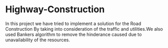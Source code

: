 # Highway-Construction
In this project we have tried to implement a solution for the Road Construction By taking into consideration of the traffic  and utilities.We also used Bankers algorithm to remove the hinderance caused due to unavailability of the resources.
